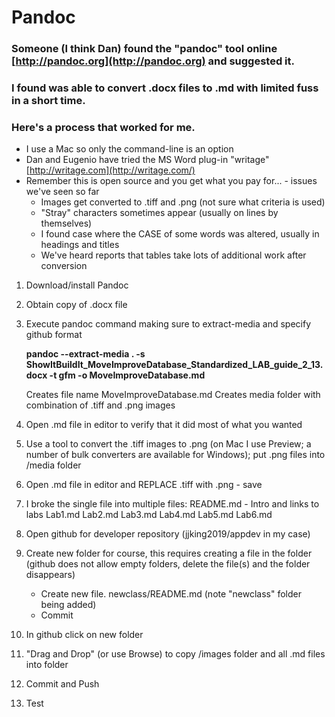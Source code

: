 # Pandoc 

### Someone (I think Dan) found the "pandoc" tool online [http://pandoc.org](http://pandoc.org) and suggested it.


### I found was able to convert .docx files to .md with limited fuss in a short time.

### Here's a process that worked for me.
* I use a Mac so only the command-line is an option
* Dan and Eugenio have tried the MS Word plug-in "writage" [http://writage.com](http://writage.com/)
* Remember this is open source and you get what you pay for... - issues we've seen so far
  * Images get converted to .tiff and .png (not sure what criteria is used)
  * "Stray" characters sometimes appear (usually on lines by themselves)
  * I found case where the CASE of some words was altered, usually in headings and titles
  * We've heard reports that tables take lots of additional work after conversion


1. Download/install Pandoc
1. Obtain copy of .docx file
1. Execute pandoc command making sure to extract-media and specify github format

    __pandoc --extract-media . -s ShowItBuildIt_MoveImproveDatabase_Standardized_LAB_guide_2_13.docx -t gfm -o MoveImproveDatabase.md__

    Creates file name MoveImproveDatabase.md
    Creates media folder with combination of .tiff and .png images

1. Open .md file in editor to verify that it did most of what you wanted

1. Use a tool to convert the .tiff images to .png (on Mac I use Preview; a number of bulk converters are available for Windows); put .png files into /media folder

1. Open .md file in editor and REPLACE .tiff with .png - save

1. I broke the single file into multiple files:
   README.md  -  Intro and links to labs
   Lab1.md
   Lab2.md
   Lab3.md
   Lab4.md
   Lab5.md
   Lab6.md

1. Open github for developer repository (jjking2019/appdev in my case)

1. Create new folder for course, this requires creating a file in the folder (github does not allow empty folders, delete the file(s) and the folder disappears)
   * Create new file. newclass/README.md
      (note "newclass" folder being added)
   * Commit

1. In github click on new folder

1. "Drag and Drop" (or use Browse) to copy /images folder and all .md files into folder

1. Commit and Push

1. Test
